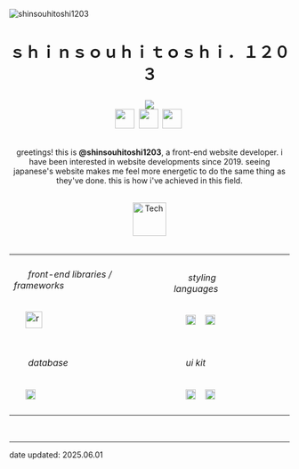 ![shinsouhitoshi1203](https://github.com/user-attachments/assets/eae51f07-33e3-40a6-bae8-d31d556c1e52)

<h1> <p align="center">ｓｈｉｎｓｏｕｈｉｔｏｓｈｉ．１２０３</p> </h1> 
<div align="center">
      <img src="https://github.com/user-attachments/assets/75c8e4cd-565f-479d-b914-2a8e2580d4e8" />
</div>


<div align="center"> 
      <a href="https://discord.com/users/1049182897678065737" title="discord@shinsouhitoshi.heroaca"><img src="https://github.com/user-attachments/assets/bf974e6f-ac63-4022-871b-f4fce7315d1a" height=35></a>&nbsp;
      <a href="mailto:houtarouhyouka.1203@outlook.co.th" title="houtarouhyouka.1203@outlook.co.th"><img src="https://github.com/user-attachments/assets/3d9e2283-edc3-44d8-80c4-352091d84b9a"  height=35></a>&nbsp;
      <a href="https://shinsouhitoshi1203.github.io/zorogetlost" title="my.portfolio"><img src="https://github.com/user-attachments/assets/cac7979e-cbc6-4723-aade-07124f7b9459"  height=35></a>&nbsp;
</div>


<br />

<p align="center"> greetings! this is <b>@shinsouhitoshi1203</b>, a front-end website developer. i have been interested in website developments since 2019. seeing japanese's website makes me feel more energetic to do the same thing as they've done. this is how i've achieved in this field. </p>

<br />
<div align=center>
      <img height="60" src="https://github.com/user-attachments/assets/6e8674af-60eb-4ff1-a23d-fc9c91a8570c" alt="Tech" />
</div>
<br />


<table align="center">
      <tr>
          <td>
            <div>
              <h6>&nbsp;&nbsp;&nbsp;&nbsp;&nbsp;&nbsp;front-end libraries / frameworks&nbsp;&nbsp;&nbsp;&nbsp;&nbsp;&nbsp;</h6>
              &nbsp;&nbsp;&nbsp;&nbsp;
              <img src="https://github.com/user-attachments/assets/572a3d04-adb6-4f29-9c00-1f2dee8beed4" height=30 title="reactjs"/>
                  &nbsp;&nbsp; &nbsp;&nbsp; 
                  <br><br>
            </div>
          </td>
          <td>
            <div>
              <h6>&nbsp;&nbsp;&nbsp;&nbsp;&nbsp;&nbsp;styling languages&nbsp;&nbsp;&nbsp;&nbsp;&nbsp;&nbsp;&nbsp;&nbsp;&nbsp;&nbsp;&nbsp;&nbsp;</h6>
              &nbsp;&nbsp;&nbsp;&nbsp; 
              <img height="18px" src="https://github.com/user-attachments/assets/208e1254-b18e-4917-9420-d1a19e050a67" title="tailwindcss"/>
              <span>&ensp;</span>
              <img height="18px" src="https://github.com/user-attachments/assets/67101d79-4289-495c-8377-2d5ab46dc6b7" title="scss"/>&nbsp;&nbsp; &nbsp;&nbsp;
              <br><br>
            </div>
          </td>
      </tr>
      <tr>
          <td>
            <div>
              <h6>&nbsp;&nbsp;&nbsp;&nbsp;&nbsp;&nbsp;database&nbsp;&nbsp;&nbsp;&nbsp;&nbsp;</h6>
              <span>&nbsp;&nbsp;&nbsp;&nbsp;</span>
              <img height="18px" src="https://github.com/user-attachments/assets/0f911748-8d91-4e9c-bc6c-c69151d8d993" title="firebase"/>
              <br><br>
            </div>
          </td>
          <td>
            <div>
              <h6>&nbsp;&nbsp;&nbsp;&nbsp;&nbsp;ui kit&nbsp;&nbsp;&nbsp;&nbsp;&nbsp;</h6>
              <span>&nbsp;&nbsp;&nbsp;&nbsp;</span>
              <img height="18px" src="https://github.com/user-attachments/assets/42cb2f15-7293-48e8-ba9e-3c06a89eb611" title="material ui"/>
              <span>&ensp;</span>
              <img height="18px" src="https://github.com/user-attachments/assets/be284790-b359-4162-a9d4-1b20d6bf9db8" title="motion.dev"/>&nbsp;&nbsp; &nbsp;&nbsp;
              <br><br>
            </div>
          </td>
      </tr>
     

</table>

<br>

<!-- <div align=center>
      <img height="65" src="https://github.com/user-attachments/assets/bfe0a5b1-2e40-4ca2-b30a-5a0071633986" />
</div>
<div align=center>
      <a href="https://gemini.zorogetlost.site/" title="gemini-clone"><img src="https://github.com/user-attachments/assets/1b641258-118d-4c85-afae-d36fc65096e5" height=125></a>
      <a href="https://project06.zorogetlost.site/" title="arif portfolio"><img src="https://github.com/user-attachments/assets/d14fc6de-97de-4b21-a4f5-c71992ac8480" height=124></a>
      <a href="https://store.zorogetlost.site/" title="grocery store"><img src="https://github.com/user-attachments/assets/bc77eef6-c175-47cd-b08a-ffd6ad42478f"  height=124></a>
      <a href="https://todos.zorogetlost.site/" title="todos-list"><img src="https://github.com/user-attachments/assets/06cf2507-4660-4d48-9974-1be5092ef33e"  height=125></a>
</div> -->
<div align=center>
      
      
</div>


-------------------------
date updated: 2025.06.01
